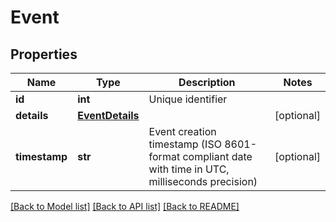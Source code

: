 # Event

## Properties
Name | Type | Description | Notes
------------ | ------------- | ------------- | -------------
**id** | **int** | Unique identifier | 
**details** | [**EventDetails**](EventDetails.md) |  | [optional] 
**timestamp** | **str** | Event creation timestamp (ISO 8601-format compliant date with time in UTC, milliseconds precision) | [optional] 

[[Back to Model list]](../README.md#documentation-for-models) [[Back to API list]](../README.md#documentation-for-api-endpoints) [[Back to README]](../README.md)

